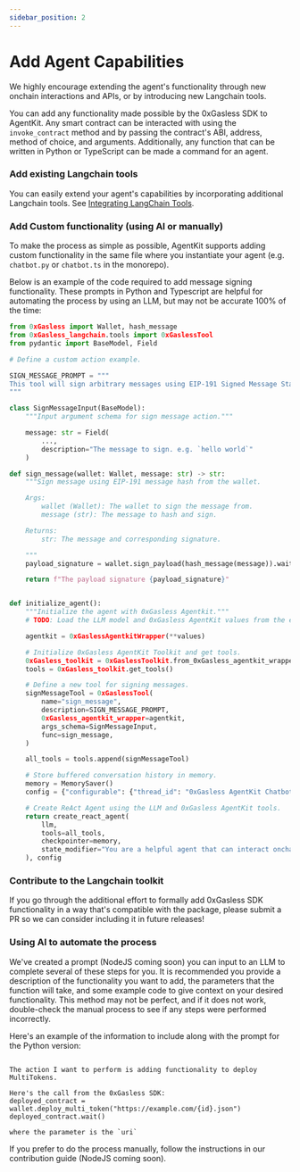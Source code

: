 ```yaml
---
sidebar_position: 2
---
```


# Add Agent Capabilities
We highly encourage extending the agent's functionality through new onchain interactions and APIs, or by introducing new Langchain tools.

You can add any functionality made possible by the 0xGasless SDK to AgentKit. Any smart contract can be interacted with using the `invoke_contract` method and by passing the contract's ABI, address, method of choice, and arguments. Additionally, any function that can be written in Python or TypeScript can be made a command for an agent.

### Add existing Langchain tools
You can easily extend your agent's capabilities by incorporating additional Langchain tools. See [Integrating LangChain Tools](`/Integrate-Langchain-Tools`).

### Add Custom functionality (using AI or manually)
To make the process as simple as possible, AgentKit supports adding custom 
functionality in the same file where you instantiate your agent (e.g. `chatbot.py` or `chatbot.ts` in the monorepo).

Below is an example of the code required to add message signing functionality. These prompts in Python and Typescript are helpful for automating the process by using an LLM, but may not be accurate 100% of the time:

```python
from 0xGasless import Wallet, hash_message
from 0xGasless_langchain.tools import 0xGaslessTool
from pydantic import BaseModel, Field

# Define a custom action example.

SIGN_MESSAGE_PROMPT = """
This tool will sign arbitrary messages using EIP-191 Signed Message Standard hashing.
"""

class SignMessageInput(BaseModel):
    """Input argument schema for sign message action."""

    message: str = Field(
        ...,
        description="The message to sign. e.g. `hello world`"
    )

def sign_message(wallet: Wallet, message: str) -> str:
    """Sign message using EIP-191 message hash from the wallet.

    Args:
        wallet (Wallet): The wallet to sign the message from.
        message (str): The message to hash and sign.

    Returns:
        str: The message and corresponding signature.

    """
    payload_signature = wallet.sign_payload(hash_message(message)).wait()

    return f"The payload signature {payload_signature}"


def initialize_agent():
    """Initialize the agent with 0xGasless Agentkit."""
    # TODO: Load the LLM model and 0xGasless AgentKit values from the environment.

    agentkit = 0xGaslessAgentkitWrapper(**values)

    # Initialize 0xGasless AgentKit Toolkit and get tools.
    0xGasless_toolkit = 0xGaslessToolkit.from_0xGasless_agentkit_wrapper(agentkit)
    tools = 0xGasless_toolkit.get_tools()

    # Define a new tool for signing messages.
    signMessageTool = 0xGaslessTool(
        name="sign_message",
        description=SIGN_MESSAGE_PROMPT,
        0xGasless_agentkit_wrapper=agentkit,
        args_schema=SignMessageInput,
        func=sign_message,
    )

    all_tools = tools.append(signMessageTool)

    # Store buffered conversation history in memory.
    memory = MemorySaver()
    config = {"configurable": {"thread_id": "0xGasless AgentKit Chatbot Example!"}}

    # Create ReAct Agent using the LLM and 0xGasless AgentKit tools.
    return create_react_agent(
        llm,
        tools=all_tools,
        checkpointer=memory,
        state_modifier="You are a helpful agent that can interact onchain on the Base Layer 2 using the Coinbase Developer Platform AgentKit. You are empowered to interact onchain using your tools. If you ever need funds, you can request them from the faucet. You can also deploy your own ERC-20 tokens, NFTs, and interact with them. You also have the ability to sign messages using your wallet.",
    ), config
```

### Contribute to the Langchain toolkit
If you go through the additional effort to formally add 0xGasless SDK functionality in a way that's compatible with the package, please submit a PR so we can consider including it in future releases!

### Using AI to automate the process
We've created a prompt (NodeJS coming soon) you can input to an LLM to complete several of these steps for you. It is recommended you provide a description of the functionality you want to add, the parameters that the function will take, and some example code to give context on your desired functionality. This method may not be perfect, and if it does not work, double-check the manual process to see if any steps were performed incorrectly.

Here's an example of the information to include along with the prompt for the Python version:
```

The action I want to perform is adding functionality to deploy MultiTokens.

Here's the call from the 0xGasless SDK:
deployed_contract = wallet.deploy_multi_token("https://example.com/{id}.json")
deployed_contract.wait()

where the parameter is the `uri`
```

If you prefer to do the process manually, follow the instructions in our contribution guide (NodeJS coming soon).
